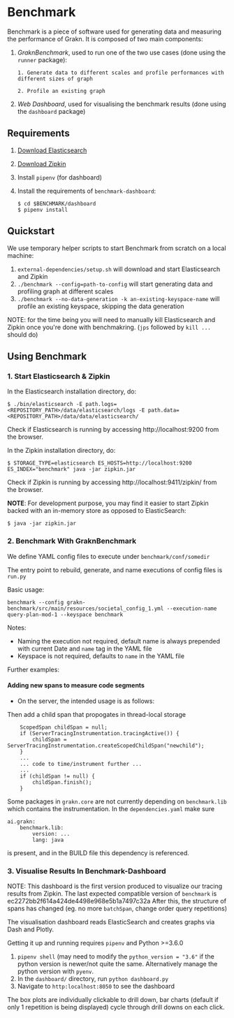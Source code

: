 # Benchmark

Benchmark is a piece of software used for generating data and measuring the performance of Grakn. It is composed of two main components:

1. *GraknBenchmark*, used to run one of the two use cases (done using the `runner` package):

       1. Generate data to different scales and profile performances with different sizes of graph

       2. Profile an existing graph
2. *Web Dashboard*, used for visualising the benchmark results (done using the `dashboard` package)

## Requirements

1. [Download Elasticsearch](https://www.elastic.co/guide/en/elasticsearch/reference/6.3/zip-targz.html)

2. [Download Zipkin](https://github.com/openzipkin/zipkin/blob/master/zipkin-server/README.md)

3. Install `pipenv` (for dashboard)

4. Install the requirements of `benchmark-dashboard`: 

   ```
   $ cd $BENCHMARK/dashboard
   $ pipenv install
   ```

## Quickstart

We use temporary helper scripts to start Benchmark from scratch on a local machine:

 1. `external-dependencies/setup.sh` will download and start Elasticsearch and Zipkin
 2. `./benchmark --config=path-to-config` will start generating data and profiling graph at different scales
 3. `./benchmark --no-data-generation -k an-existing-keyspace-name` will profile an existing keyspace, skipping the data generation

NOTE: for the time being you will need to manually kill Elasticsearch and Zipkin once you're done with benchmakring. (`jps` followed by `kill ...` should do)

## Using Benchmark

### 1. Start Elasticsearch & Zipkin

In the Elasticsearch installation directory, do:
```
$ ./bin/elasticsearch -E path.logs=<REPOSITORY_PATH>/data/elasticsearch/logs -E path.data=<REPOSITORY_PATH>/data/data/elasticsearch/
```

Check if Elasticsearch is running by accessing http://localhost:9200 from the browser.

In the Zipkin installation directory, do:

```
$ STORAGE_TYPE=elasticsearch ES_HOSTS=http://localhost:9200 ES_INDEX="benchmark" java -jar zipkin.jar
```
Check if Zipkin is running by accessing http://localhost:9411/zipkin/ from the browser.

**NOTE**: For development purpose, you may find it easier to start Zipkin backed with an in-memory store as opposed to ElasticSearch:

```
$ java -jar zipkin.jar
```



### 2. Benchmark With GraknBenchmark

We define YAML config files to execute under `benchmark/conf/somedir`

The entry point to rebuild, generate, and name executions of config files is `run.py`

Basic usage:

`benchmark --config grakn-benchmark/src/main/resources/societal_config_1.yml --execution-name query-plan-mod-1 --keyspace benchmark` 

Notes:

- Naming the execution not required, default name is always prepended with current Date and `name` tag in the YAML file
- Keyspace is not required, defaults to `name` in the YAML file

Further examples:

#### Adding new spans to measure code segments

- On the server, the intended usage is as follows:

Then add a child span that propogates in thread-local storage

```
    ScopedSpan childSpan = null;
    if (ServerTracingInstrumentation.tracingActive()) {
        childSpan = ServerTracingInstrumentation.createScopedChildSpan("newchild");
    }
    ...
    ... code to time/instrument further ...
    ...
    if (childSpan != null) {
        childSpan.finish();
    }
```

Some packages in `grakn.core` are not currently depending on `benchmark.lib` which contains the instrumentation.
In the `dependencies.yaml` make sure

```
ai.grakn:
    benchmark.lib:
        version: ...
        lang: java
```

is present, and in the BUILD file this dependency is referenced.



### 3. Visualise Results In Benchmark-Dashboard

NOTE: This dashboard is the first version produced to visualize our tracing results from Zipkin.
The last expected compatible version of `benchmark` is ec2272bb2f614a424de4498e968e5b1a7497c32a
After this, the structure of spans has changed (eg. no more `batchSpan`, change order query repetitions)

The visualisation dashboard reads ElasticSearch and creates graphs via Dash and Plotly.

Getting it up and running requires `pipenv` and Python >=3.6.0

1. `pipenv shell` (may need to modify the `python_version = "3.6"` if the python version is newer/not quite the same. Alternatively manage the python version with `pyenv`.
2. In the `dashboard/` directory, run `python dashboard.py`
3. Navigate to `http:localhost:8050` to see the dashboard

The box plots are individually clickable to drill down, bar charts (default if only 1 repetition is being displayed) cycle through drill downs on each click.


